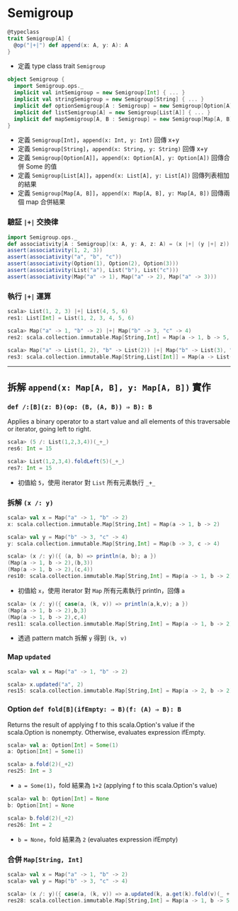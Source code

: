 # Semigroup

```scala
@typeclass
trait Semigroup[A] {
  @op("|+|") def append(x: A, y: A): A
}
```
- 定義 type class trait `Semigroup`

```scala
object Semigroup {
  import Semigroup.ops._
  implicit val intSemigroup = new Semigroup[Int] { ... }
  implicit val stringSemigroup = new Semigroup[String] { ... }
  implicit def optionSemigroup[A : Semigroup] = new Semigroup[Option[A]] { ... }
  implicit def listSemigroup[A] = new Semigroup[List[A]] { ... }
  implicit def mapSemigroup[A, B : Semigroup] = new Semigroup[Map[A, B]] { ... }
}
```
- 定義 `Semigroup[Int]`，`append(x: Int, y: Int)` 回傳 x+y
- 定義 `Semigroup[String]`，`append(x: String, y: String)` 回傳 x+y
- 定義 `Semigroup[Option[A]]`，`append(x: Option[A], y: Option[A])` 回傳合併 Some 的值
- 定義 `Semigroup[List[A]]`，`append(x: List[A], y: List[A])` 回傳列表相加的結果
- 定義 `Semigroup[Map[A, B]]`，`append(x: Map[A, B], y: Map[A, B])` 回傳兩個 map 合併結果

### 驗証 `|+|` 交換律
```scala
import Semigroup.ops._
def associativity[A : Semigroup](x: A, y: A, z: A) = (x |+| (y |+| z)) == ((x |+| y) |+| z)
assert(associativity(1, 2, 3))
assert(associativity("a", "b", "c"))
assert(associativity(Option(1), Option(2), Option(3)))
assert(associativity(List("a"), List("b"), List("c")))
assert(associativity(Map("a" -> 1), Map("a" -> 2), Map("a" -> 3)))
```

### 執行 `|+|` 運算
```scala
scala> List(1, 2, 3) |+| List(4, 5, 6)
res1: List[Int] = List(1, 2, 3, 4, 5, 6)

scala> Map("a" -> 1, "b" -> 2) |+| Map("b" -> 3, "c" -> 4)
res2: scala.collection.immutable.Map[String,Int] = Map(a -> 1, b -> 5, c -> 4)

scala> Map("a" -> List(1, 2), "b" -> List(2)) |+| Map("b" -> List(3), "c" -> List(4))
res3: scala.collection.immutable.Map[String,List[Int]] = Map(a -> List(1, 2), b -> List(2, 3), c -> List(4))
```
---
## 拆解 `append(x: Map[A, B], y: Map[A, B])` 實作

### `def /:[B](z: B)(op: (B, (A, B)) ⇒ B): B` 
Applies a binary operator to a start value and all elements of this traversable or iterator, going left to right.

```scala
scala> (5 /: List(1,2,3,4))(_+_)
res6: Int = 15

scala> List(1,2,3,4).foldLeft(5)(_+_)
res7: Int = 15
```
- 初值給 `5`，使用 iterator 對 `List` 所有元素執行 `_+_`

### 拆解 `(x /: y)`
```scala
scala> val x = Map("a" -> 1, "b" -> 2)
x: scala.collection.immutable.Map[String,Int] = Map(a -> 1, b -> 2)

scala> val y = Map("b" -> 3, "c" -> 4)
y: scala.collection.immutable.Map[String,Int] = Map(b -> 3, c -> 4)
```

```scala
scala> (x /: y)({ (a, b) => println(a, b); a })
(Map(a -> 1, b -> 2),(b,3))
(Map(a -> 1, b -> 2),(c,4))
res10: scala.collection.immutable.Map[String,Int] = Map(a -> 1, b -> 2)
```
- 初值給 `x`，使用 iterator 對 `Map` 所有元素執行 println，回傳 `a`

```scala
scala> (x /: y)({ case(a, (k, v)) => println(a,k,v); a })
(Map(a -> 1, b -> 2),b,3)
(Map(a -> 1, b -> 2),c,4)
res11: scala.collection.immutable.Map[String,Int] = Map(a -> 1, b -> 2)
```
- 透過 pattern match 拆解 `y` 得到 `(k, v)`

### Map `updated`
```scala
scala> val x = Map("a" -> 1, "b" -> 2)

scala> x.updated("a", 2)
res15: scala.collection.immutable.Map[String,Int] = Map(a -> 2, b -> 2)
```

### Option `def fold[B](ifEmpty: ⇒ B)(f: (A) ⇒ B): B`
Returns the result of applying f to this scala.Option's value if the scala.Option is nonempty. Otherwise, evaluates expression ifEmpty.

```scala
scala> val a: Option[Int] = Some(1)
a: Option[Int] = Some(1)

scala> a.fold(2)(_+2)
res25: Int = 3
```
- `a = Some(1)`，fold 結果為 `1+2` (applying f to this scala.Option's value)

```scala
scala> val b: Option[Int] = None
b: Option[Int] = None

scala> b.fold(2)(_+2)
res26: Int = 2
```
- `b = None`，fold 結果為 `2` (evaluates expression ifEmpty)

### 合併 `Map[String, Int]`
```scala
scala> val x = Map("a" -> 1, "b" -> 2)
scala> val y = Map("b" -> 3, "c" -> 4)

scala> (x /: y)({ case(a, (k, v)) => a.updated(k, a.get(k).fold(v)(_ + v)) })
res28: scala.collection.immutable.Map[String,Int] = Map(a -> 1, b -> 5, c -> 4)
```
